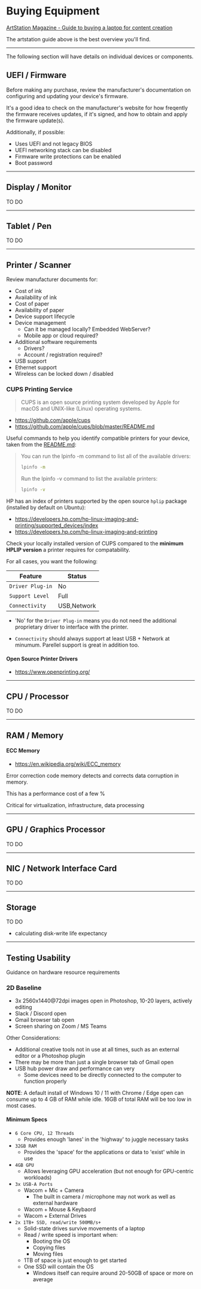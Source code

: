 # Buying Equipment

[ArtStation Magazine - Guide to buying a laptop for content creation](https://magazine.artstation.com/2021/12/a-guide-to-buy-the-perfect-laptop-for-content-creation/)

The artstation guide above is the best overview you'll find. 

---

The following section will have details on individual devices or components.

## UEFI / Firmware

Before making any purchase, review the manufacturer's documentation on configuring and updating your device's firmware.

It's a good idea to check on the manufacturer's website for how freqently the firmware receives updates, if it's signed, and how to obtain and apply the firmware update(s).

Additionally, if possible:

- Uses UEFI and not legacy BIOS
- UEFI networking stack can be disabled
- Firmware write protections can be enabled
- Boot password

---

## Display / Monitor

TO DO

---

## Tablet / Pen

TO DO

---

## Printer / Scanner

Review manufacturer documents for:

- Cost of ink
- Availability of ink
- Cost of paper
- Availability of paper
- Device support lifecycle
- Device management
	* Can it be managed locally? Embedded WebServer?
	* Mobile app or cloud required?
- Additional software requirements
	* Drivers?
	* Account / registration required?
- USB support
- Ethernet support
- Wireless can be locked down / disabled

### CUPS Printing Service

> CUPS is an open source printing system developed by Apple for macOS and UNIX-like (Linux) operating systems.

- <https://github.com/apple/cups>
- <https://github.com/apple/cups/blob/master/README.md>

Useful commands to help you identify compatible printers for your device, taken from the [README.md](https://github.com/apple/cups/blob/master/README.md):

> You can run the lpinfo -m command to list all of the available drivers:
> 
> ```bash
> lpinfo -m
> ```
> 
> Run the lpinfo -v command to list the available printers:
> ```bash
> lpinfo -v
> ```

HP has an index of printers supported by the open source `hplip` package (installed by default on Ubuntu):

- <https://developers.hp.com/hp-linux-imaging-and-printing/supported_devices/index>
- <https://developers.hp.com/hp-linux-imaging-and-printing>

Check your locally installed version of CUPS compared to the **minimum HPLIP version** a printer requires for compatability.

For all cases, you want the following:

| Feature          | Status      |
| ---------------- | ----------- |
| `Driver Plug-in` | No          |
| `Support Level`  | Full        |
| `Connectivity`   | USB,Network |

- 'No' for the `Driver Plug-in` means you do not need the additional proprietary driver to interface with the printer.

- `Connectivity` should always support at least USB + Network at minumum. Parellel support is great in addition too.

#### Open Source Printer Drivers

- <https://www.openprinting.org/>

---

## CPU / Processor

TO DO

---

## RAM / Memory

#### ECC Memory

- https://en.wikipedia.org/wiki/ECC_memory

Error correction code memory detects and corrects data corruption in memory.

This has a performance cost of a few %

Critical for virtualization, infrastructure, data processing

---

## GPU / Graphics Processor

TO DO

---

## NIC / Network Interface Card

TO DO

---

## Storage

TO DO

- calculating disk-write life expectancy

---

## Testing Usability

Guidance on hardware resource requirements

### 2D Baseline

- 3x 2560x1440@72dpi images open in Photoshop, 10-20 layers, actively editing
- Slack / Discord open
- Gmail browser tab open
- Screen sharing on Zoom / MS Teams

Other Considerations:

- Additional creative tools not in use at all times, such as an external editor or a Photoshop plugin
- There may be more than just a single browser tab of Gmail open
- USB hub power draw and performance can very
	* Some devices need to be directly connected to the computer to function properly

**NOTE**: A default install of Windows 10 / 11 with Chrome / Edge open can consume up to 4 GB of RAM while idle. 16GB of total RAM will be too low in most cases.

#### Minimum Specs

- `6 Core CPU, 12 Threads`
	* Provides enough 'lanes' in the 'highway' to juggle necessary tasks
- `32GB RAM`
	* Provides the 'space' for the applications or data to 'exist' while in use
- `4GB GPU`
	* Allows leveraging GPU acceleration (but not enough for GPU-centric workloads)
- `3x USB-A Ports`
	* Wacom + Mic + Camera
		- The built in camera / microphone may not work as well as external hardware
	* Wacom + Mouse & Keybaord
	* Wacom + External Drives
- `2x 1TB+ SSD, read/write 500MB/s+`
	* Solid-state drives survive movements of a laptop
	* Read / write speed is important when:
		- Booting the OS
		- Copying files
		- Moving files
	* 1TB of space is just enough to get started
	* One SSD will contain the OS
		- Windows itself can require around 20-50GB of space or more on average
